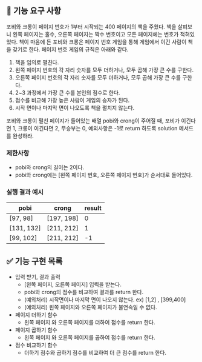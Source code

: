 ## 🚀 기능 요구 사항

포비와 크롱이 페이지 번호가 1부터 시작되는 400 페이지의 책을 주웠다. 책을 살펴보니 왼쪽 페이지는 홀수, 오른쪽 페이지는 짝수 번호이고 모든 페이지에는 번호가 적혀있었다. 책이 마음에 든 포비와 크롱은 페이지 번호 게임을 통해 게임에서 이긴 사람이 책을 갖기로 한다. 페이지 번호 게임의 규칙은 아래와 같다.

1. 책을 임의로 펼친다.
2. 왼쪽 페이지 번호의 각 자리 숫자를 모두 더하거나, 모두 곱해 가장 큰 수를 구한다.
3. 오른쪽 페이지 번호의 각 자리 숫자를 모두 더하거나, 모두 곱해 가장 큰 수를 구한다.
4. 2~3 과정에서 가장 큰 수를 본인의 점수로 한다.
5. 점수를 비교해 가장 높은 사람이 게임의 승자가 된다.
6. 시작 면이나 마지막 면이 나오도록 책을 펼치지 않는다.

포비와 크롱이 펼친 페이지가 들어있는 배열 pobi와 crong이 주어질 때, 포비가 이긴다면 1, 크롱이 이긴다면 2, 무승부는 0, 예외사항은 -1로 return 하도록 solution 메서드를 완성하라.

### 제한사항

- pobi와 crong의 길이는 2이다.
- pobi와 crong에는 [왼쪽 페이지 번호, 오른쪽 페이지 번호]가 순서대로 들어있다.

### 실행 결과 예시

| pobi       | crong      | result |
| ---------- | ---------- | ------ |
| [97, 98]   | [197, 198] | 0      |
| [131, 132] | [211, 212] | 1      |
| [99, 102]  | [211, 212] | -1     |

## ✅ 기능 구현 목록

- 입력 받기, 결과 출력
  - [왼쪽 페이지, 오른쪽 페이지] 입력을 받는다.
  - pobi와 crong의 점수를 비교하여 결과를 return 한다.
  - (예외처리) 시작면이나 마지막 면이 나오지 않는다. ex) [1,2] , [399,400]
  - (예외처리) 왼쪽 페이지와 오른쪽 페이지가 불연속일 수 없다.
- 페이지 더하기 함수
  - 왼쪽 페이지 와 오른쪽 페이지를 더하여 점수를 return 한다.
- 페이지 곱하기 함수
  - 왼쪽 페이지 와 오른쪽 페이지를 곱하여 점수를 return 한다.
- 점수 비교하기 함수
  - 더하기 점수와 곱하기 점수를 비교하여 더 큰 점수를 return 한다.
